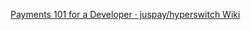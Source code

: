 [Payments 101 for a Developer · juspay/hyperswitch Wiki](https://github.com/juspay/hyperswitch/wiki/Payments-101-for-a-Developer)
